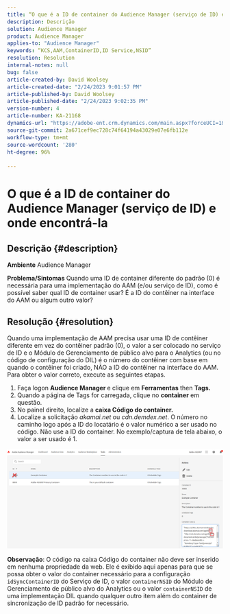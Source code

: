 ```yaml
---
title: “O que é a ID de container do Audience Manager (serviço de ID) e onde encontrá-la”
description: Descrição
solution: Audience Manager
product: Audience Manager
applies-to: "Audience Manager"
keywords: “KCS,AAM,ContainerID,ID Service,NSID”
resolution: Resolution
internal-notes: null
bug: false
article-created-by: David Woolsey
article-created-date: "2/24/2023 9:01:57 PM"
article-published-by: David Woolsey
article-published-date: "2/24/2023 9:02:35 PM"
version-number: 4
article-number: KA-21168
dynamics-url: "https://adobe-ent.crm.dynamics.com/main.aspx?forceUCI=1&pagetype=entityrecord&etn=knowledgearticle&id=539a2674-86b4-ed11-83fe-6045bd006b25"
source-git-commit: 2a671cef9ec728c74f64194a43029e07e6fb112e
workflow-type: tm+mt
source-wordcount: '280'
ht-degree: 96%

---
```


# O que é a ID de container do Audience Manager (serviço de ID) e onde encontrá-la

## Descrição {#description}

<b>Ambiente</b>
Audience Manager


<b>Problema/Sintomas</b>
Quando uma ID de container diferente do padrão (0) é necessária para uma implementação do AAM (e/ou serviço de ID), como é possível saber qual ID de container usar? É a ID do contêiner na interface do AAM ou algum outro valor?


## Resolução {#resolution}


Quando uma implementação de AAM precisa usar uma ID de contêiner diferente em vez do contêiner padrão (0), o valor a ser colocado no serviço de ID e o Módulo de Gerenciamento de público alvo para o Analytics (ou no código de configuração do DIL) é o número do contêiner com base em quando o contêiner foi criado, NÃO a ID do contêiner na interface do AAM. Para obter o valor correto, execute as seguintes etapas.

1. Faça logon <b>Audience Manager </b>e clique em <b>Ferramentas</b> then <b>Tags.</b>
2. Quando a página de Tags for carregada, clique no <b>container</b> em questão.
3. No painel direito, localize a <b>caixa Código do container.</b>
4. Localize a solicitação *akamai.net* ou *cdn.demdex.net*. O número no caminho logo após a ID do locatário é o valor numérico a ser usado no código. Não use a ID do container. No exemplo/captura de tela abaixo, o valor a ser usado é 1.


![](assets/4768ad75-347c-ed11-81ac-6045bd006a22.png)

<b>Observação</b>: O código na caixa Código do container não deve ser inserido em nenhuma propriedade da web. Ele é exibido aqui apenas para que se possa obter o valor do container necessário para a configuração `idSyncContainerID` do Serviço de ID, o valor `containerNSID` do Módulo de Gerenciamento de público alvo do Analytics ou o valor `containerNSID` de uma implementação DIL quando qualquer outro item além do container de sincronização de ID padrão for necessário.


